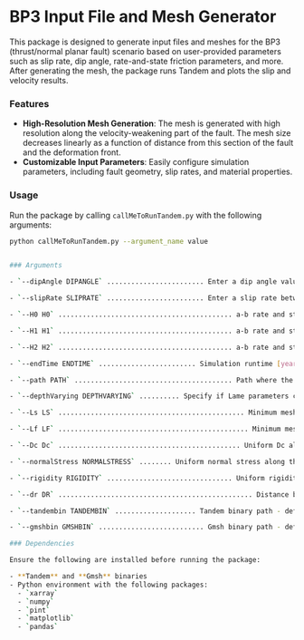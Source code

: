 # BP3 Input File and Mesh Generator

This package is designed to generate input files and meshes for the BP3 (thrust/normal planar fault) scenario based on user-provided parameters such as slip rate, dip angle, rate-and-state friction parameters, and more. After generating the mesh, the package runs Tandem and plots the slip and velocity results.

### Features

- **High-Resolution Mesh Generation**: The mesh is generated with high resolution along the velocity-weakening part of the fault. The mesh size decreases linearly as a function of distance from this section of the fault and the deformation front.
- **Customizable Input Parameters**: Easily configure simulation parameters, including fault geometry, slip rates, and material properties.

### Usage

Run the package by calling `callMeToRunTandem.py` with the following arguments:

```bash
python callMeToRunTandem.py --argument_name value


### Arguments

- `--dipAngle DIPANGLE` ........................ Enter a dip angle value between 0 and 90 degrees [deg].

- `--slipRate SLIPRATE` ........................ Enter a slip rate between -200 and 200 cm/year.

- `--H0 H0` ........................................... a-b rate and state shallowest depth range [km].

- `--H1 H1` ........................................... a-b rate and state middle depth range [km].

- `--H2 H2` ........................................... a-b rate and state deepest depth range [km].

- `--endTime ENDTIME` ........................ Simulation runtime [years].

- `--path PATH` ....................................... Path where the package will run.

- `--depthVarying DEPTHVARYING` .......... Specify if Lame parameters change with depth [true/false].

- `--Ls LS` .............................................. Minimum mesh size along the surface [km] - larger values result in a coarser mesh.

- `--Lf LF` ............................................... Minimum mesh size along the fault [km] - larger values result in a coarser mesh.

- `--Dc Dc` ............................................. Uniform Dc along the fault [m].

- `--normalStress NORMALSTRESS` ........ Uniform normal stress along the domain [MPa].

- `--rigidity RIGIDITY` ............................... Uniform rigidity along the domain [GPa].

- `--dr DR` ................................................ Distance between fault probe stations [km].

- `--tandembin TANDEMBIN` .................... Tandem binary path - default is `tandem`.

- `--gmshbin GMSHBIN` .......................... Gmsh binary path - default is `gmsh`.

### Dependencies

Ensure the following are installed before running the package:

- **Tandem** and **Gmsh** binaries
- Python environment with the following packages:
  - `xarray`
  - `numpy`
  - `pint`
  - `matplotlib`
  - `pandas`

